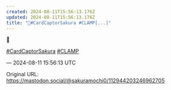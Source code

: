 ```yaml
---
created: 2024-08-11T15:56:13.176Z
updated: 2024-08-11T15:56:13.176Z
title: "🌸#CardCaptorSakura #CLAMP[...]"
---
```


<p>🌸</p><p><a href="https://mastodon.social/tags/CardCaptorSakura" class="mention hashtag" rel="tag">#<span>CardCaptorSakura</span></a> <a href="https://mastodon.social/tags/CLAMP" class="mention hashtag" rel="tag">#<span>CLAMP</span></a></p>

&mdash; 2024-08-11 15:56:13 UTC

Original URL: https://mastodon.social/@sakuramochi0/112944203246962705

